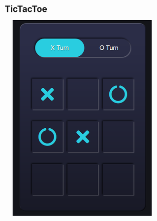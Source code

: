 # TicTacToe
<p align = "center">
<img align="center" src="https://github.com/che36/TicTacToe/blob/master/tic%20tac%20toe.png">
</p>
